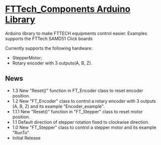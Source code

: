# [FTTech_Components Arduino Library](https://github.com/jhonatanscruz/FTTech_Components)

Arduino library to make FTTECH equipments control easier. Examples supports the FTTech SAMD51 Click boards

Currently supports the following hardware:

* StepperMotor;
* Rotary encoder with 3 outputs(A, B, Z).

## News

* 1.3 New "Reset()" function in FT_Encoder class to reset encoder position.
* 1.2 New "FT_Encoder" class to control a rotary encoder with 3 outputs (A, B, Z) and its example "Encoder_example".
* 1.1.1 New "Reset()" function in "FT_Stepper" class to reset motor position.
* 1.1 Default direction of stepper rotation fixed to clockwise direction.
* 1.0 New "FT_Stepper" class to control a stepper motor and its example "RunTo".
* Initial Release
